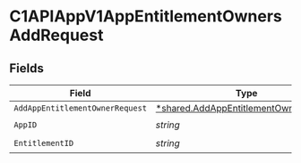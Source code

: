 # C1APIAppV1AppEntitlementOwnersAddRequest


## Fields

| Field                                                                                         | Type                                                                                          | Required                                                                                      | Description                                                                                   |
| --------------------------------------------------------------------------------------------- | --------------------------------------------------------------------------------------------- | --------------------------------------------------------------------------------------------- | --------------------------------------------------------------------------------------------- |
| `AddAppEntitlementOwnerRequest`                                                               | [*shared.AddAppEntitlementOwnerRequest](../../models/shared/addappentitlementownerrequest.md) | :heavy_minus_sign:                                                                            | N/A                                                                                           |
| `AppID`                                                                                       | *string*                                                                                      | :heavy_check_mark:                                                                            | N/A                                                                                           |
| `EntitlementID`                                                                               | *string*                                                                                      | :heavy_check_mark:                                                                            | N/A                                                                                           |